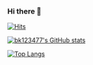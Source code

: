 ### Hi there 👋
[![Hits](https://hits.seeyoufarm.com/api/count/incr/badge.svg?url=https%3A%2F%2Fgithub.com%2Fbk123477%2F&count_bg=%2379C83D&title_bg=%23555555&icon=apple.svg&icon_color=%23DFD3D3&title=hits&edge_flat=false)](https://hits.seeyoufarm.com)

[![bk123477's GitHub stats](https://github-readme-stats.vercel.app/api?username=bk123477&show_icons=true&theme=tokyonight)](https://github.com/anuraghazra/github-readme-stats)

[![Top Langs](https://github-readme-stats.vercel.app/api/top-langs/?username=bk123477&theme=tokyonight)](https://github.com/anuraghazra/github-readme-stats)



<!--
**bk123477/bk123477** is a ✨ _special_ ✨ repository because its `README.md` (this file) appears on your GitHub profile.

Here are some ideas to get you started:

- 🔭 I’m currently working on ...
- 🌱 I’m currently learning ...
- 👯 I’m looking to collaborate on ...
- 🤔 I’m looking for help with ...
- 💬 Ask me about ...
- 📫 How to reach me: ...
- 😄 Pronouns: ...
- ⚡ Fun fact: ...
-->
